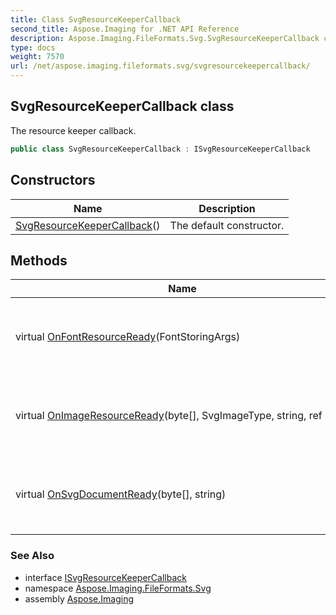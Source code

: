 ```yaml
---
title: Class SvgResourceKeeperCallback
second_title: Aspose.Imaging for .NET API Reference
description: Aspose.Imaging.FileFormats.Svg.SvgResourceKeeperCallback class. The resource keeper callback
type: docs
weight: 7570
url: /net/aspose.imaging.fileformats.svg/svgresourcekeepercallback/
---
```

## SvgResourceKeeperCallback class

The resource keeper callback.

```csharp
public class SvgResourceKeeperCallback : ISvgResourceKeeperCallback
```

## Constructors

| Name | Description |
| --- | --- |
| [SvgResourceKeeperCallback](svgresourcekeepercallback/)() | The default constructor. |

## Methods

| Name | Description |
| --- | --- |
| virtual [OnFontResourceReady](../../aspose.imaging.fileformats.svg/svgresourcekeepercallback/onfontresourceready/)(FontStoringArgs) | Called when the font resource is ready for export. |
| virtual [OnImageResourceReady](../../aspose.imaging.fileformats.svg/svgresourcekeepercallback/onimageresourceready/)(byte[], SvgImageType, string, ref bool) | Called when the image resource is ready for export. |
| virtual [OnSvgDocumentReady](../../aspose.imaging.fileformats.svg/svgresourcekeepercallback/onsvgdocumentready/)(byte[], string) | Called when the SVG document is ready for export. |

### See Also

* interface [ISvgResourceKeeperCallback](../isvgresourcekeepercallback/)
* namespace [Aspose.Imaging.FileFormats.Svg](../../aspose.imaging.fileformats.svg/)
* assembly [Aspose.Imaging](../../)



